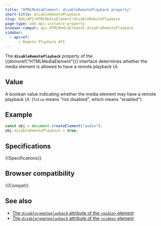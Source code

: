 ```yaml
---
title: "HTMLMediaElement: disableRemotePlayback property"
short-title: disableRemotePlayback
slug: Web/API/HTMLMediaElement/disableRemotePlayback
page-type: web-api-instance-property
browser-compat: api.HTMLMediaElement.disableRemotePlayback
sidebar:
  - apiref:
      - Remote Playback API
---
```


The **`disableRemotePlayback`** property of the {{domxref("HTMLMediaElement")}} interface determines whether the media element is allowed to have a remote playback UI.

## Value

A boolean value indicating whether the media element may have a remote playback
UI. (`false` means "not disabled", which means "enabled")

## Example

```js
const obj = document.createElement("audio");
obj.disableRemotePlayback = true;
```

## Specifications

{{Specifications}}

## Browser compatibility

{{Compat}}

## See also

- [The `disableremoteplayback` attribute of the `<audio>` element](/en-US/docs/Web/HTML/Reference/Elements/audio#disableremoteplayback)
- [The `disableremoteplayback` attribute of the `<video>` element](/en-US/docs/Web/HTML/Reference/Elements/video#disableremoteplayback)
